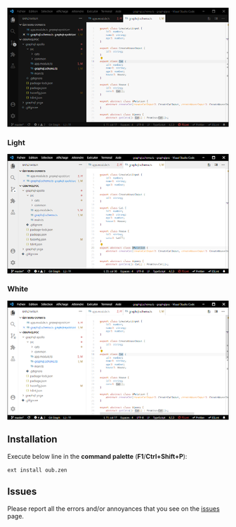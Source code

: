 ![screenshot](media/screenshot-default.png)

### Light

![screenshot](media/screenshot-light.png)

### White

![screenshot](media/screenshot-white.png)

## Installation

Execute below line in the **command palette** (**F1**/**Ctrl+Shift+P**):

```
ext install oub.zen
```

## Issues

Please report all the errors and/or annoyances that you see on the [issues](https://github.com/oub/vscode-zen/issues) page.
